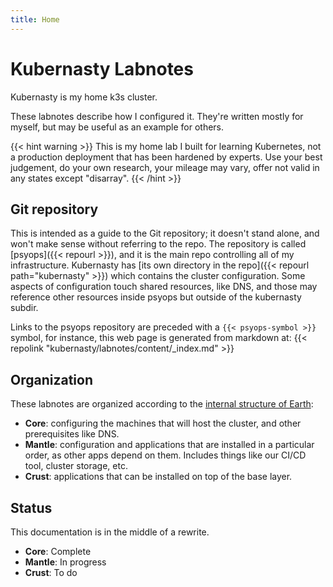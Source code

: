 ```yaml
---
title: Home
---
```


# Kubernasty Labnotes

Kubernasty is my home k3s cluster.

These labnotes describe how I configured it.
They're written mostly for myself,
but may be useful as an example for others.

{{< hint warning >}}
This is my home lab I built for learning Kubernetes,
not a production deployment that has been hardened by experts.
Use your best judgement,
do your own research,
your mileage may vary,
offer not valid in any states except "disarray".
{{< /hint >}}

## Git repository

This is intended as a guide to the Git repository;
it doesn't stand alone, and won't make sense without referring to the repo.
The repository is called [psyops]({{< repourl >}}),
and it is the main repo controlling all of my infrastructure.
Kubernasty has [its own directory in the repo]({{< repourl path="kubernasty" >}})
which contains the cluster configuration.
Some aspects of configuration touch shared resources, like DNS,
and those may reference other resources inside psyops but outside of the kubernasty subdir.

Links to the psyops repository are preceded with a `{{< psyops-symbol >}}` symbol,
for instance, this web page is generated from markdown at:
{{< repolink "kubernasty/labnotes/content/_index.md" >}}

## Organization

These labnotes are organized according to the
[internal structure of Earth](https://en.wikipedia.org/wiki/Internal_structure_of_Earth):

* **Core**:
  configuring the machines that will host the cluster,
  and other prerequisites like DNS.
* **Mantle**:
  configuration and applications that are installed in a particular order,
  as other apps depend on them.
  Includes things like our CI/CD tool,
  cluster storage,
  etc.
* **Crust**:
  applications that can be installed on top of the base layer.

## Status

This documentation is in the middle of a rewrite.

* **Core**: Complete
* **Mantle**: In progress
* **Crust**: To do

